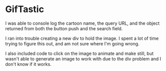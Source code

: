 # GifTastic

I was able to console log the cartoon name, the query URL, and the object returned from both the button push and the search field.

I ran into trouble creating a new div to hold the image. I spent a lot of time trying to figure this out, and am not sure where I'm going wrong. 

I also included code to click on the image to animate and make still, but wasn't able to generate an image to work with due to the div problem and I don't know if it works.